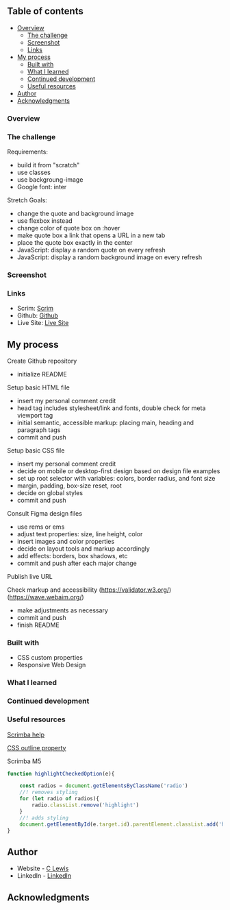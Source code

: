 
 ## Table of contents

- [Overview](#overview)
  - [The challenge](#the-challenge)
  - [Screenshot](#screenshot)
  - [Links](#links)
- [My process](#my-process)
  - [Built with](#built-with)
  - [What I learned](#what-i-learned)
  - [Continued development](#continued-development)
  - [Useful resources](#useful-resources)
- [Author](#author)
- [Acknowledgments](#acknowledgments)


### Overview


### The challenge

Requirements:
- build it from "scratch"
- use classes
- use backgroung-image
- Google font: inter

Stretch Goals:
- change the quote and background image
- use flexbox instead
- change color of quote box on :hover
- make quote box a link that opens a URL in a new tab
- place the quote box exactly in the center
- JavaScript: display a random quote on every refresh
- JavaScript: display a random background image on every refresh

 ### Screenshot

### Links

- Scrim: [Scrim](https://scrimba.com/scrim/co66f4672bc42a373fbd1968f)
- Github: [Github](https://github.com/casserole27/counter-app)
- Live Site: [Live Site](https://www.clewisdev.com/counter-app/)

## My process

Create Github repository
- initialize README

Setup basic HTML file 
- insert my personal comment credit
- head tag includes stylesheet/link and fonts, double check for meta viewport tag
- initial semantic, accessible markup: placing main, heading and paragraph tags
 - commit and push

Setup basic CSS file
- insert my personal comment credit
- decide on mobile or desktop-first design based on design file examples
- set up root selector with variables: colors, border radius, and font size
- margin, padding, box-size reset, root
- decide on global styles
- commit and push

Consult Figma design files
 - use rems or ems
 - adjust text properties: size, line height, color
 - insert images and color properties
 - decide on layout tools and markup accordingly
 - add effects: borders, box shadows, etc
 - commit and push after each major change

Publish live URL

Check markup and accessibility
(https://validator.w3.org/)
(https://wave.webaim.org/)
 - make adjustments as necessary
 - commit and push
 - finish README


### Built with

- CSS custom properties
- Responsive Web Design

### What I learned

### Continued development


### Useful resources

[Scrimba help](https://projects.scrimba.com/inspirational-quote-page)

[CSS outline property](https://www.w3schools.com/css/css_outline.asp)

Scrimba M5

```javascript
function highlightCheckedOption(e){

    const radios = document.getElementsByClassName('radio')
    //! removes styling
    for (let radio of radios){
        radio.classList.remove('highlight')
    }
    //! adds styling
    document.getElementById(e.target.id).parentElement.classList.add('highlight')
}
```

## Author

- Website - [C Lewis](https://www.clewisdev.com)
- LinkedIn - [LinkedIn](https://www.linkedin.com/in/clewisdev/)


## Acknowledgments





